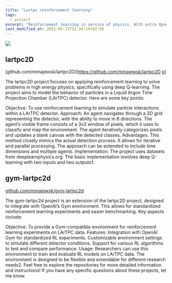 ```yaml
---
title: "Lartpc reinforcement learning"
tags:
  - project
excerpt: "Reinforcement learning in service of physics. With extra OpneAI gym sauce."
last_modified_at: 2021-03-21T12:34:19+02:00
---
```


![](https://i.imgur.com/IyswEwy.gif)

## lartpc2D

[github.com/mmajewsk/lartpc2D](https://github.com/mmajewsk/lartpc2D g)

The lartpc2D project focuses on applying reinforcement learning to solve problems in high energy physics, specifically using deep Q-learning. The project aims to model the behavior of particles in a Liquid Argon Time Projection Chamber (LArTPC) detector. Here are some key points:

Objective: To use reinforcement learning to simulate particle interactions within a LArTPC detector.
Approach:
An agent navigates through a 2D grid representing the detector, with the ability to move in 8 directions.
The agent’s visible frame consists of a 3x3 window of pixels, which it uses to classify and map the environment.
The agent iteratively categorizes pixels and updates a blank canvas with the detected classes.
Advantages:
This method closely mimics the actual detection process.
It allows for iterative and parallel processing.
The approach can be extended to include time dimensions and multiple agents.
Implementation:
The project uses datasets from deeplearnphysics.org.
The basic implementation involves deep Q-learning with two inputs and two outputs1.

## gym-lartpc2d

[github.com/mmajewsk/gym-lartpc2d](https://github.com/mmajewsk/gym-lartpc2d)

The gym-lartpc2d project is an extension of the lartpc2D project, designed to integrate with OpenAI’s Gym environment. This allows for standardized reinforcement learning experiments and easier benchmarking. Key aspects include:

Objective: To provide a Gym-compatible environment for reinforcement learning experiments on LArTPC data.
Features:
Integration with OpenAI Gym for standardized RL experiments.
Customizable environment settings to simulate different detector conditions.
Support for various RL algorithms to test and compare performance.
Usage:
Researchers can use this environment to train and evaluate RL models on LArTPC data.
The environment is designed to be flexible and extendable for different research needs2.
Feel free to explore the repositories for more detailed information and instructions! If you have any specific questions about these projects, let me know.